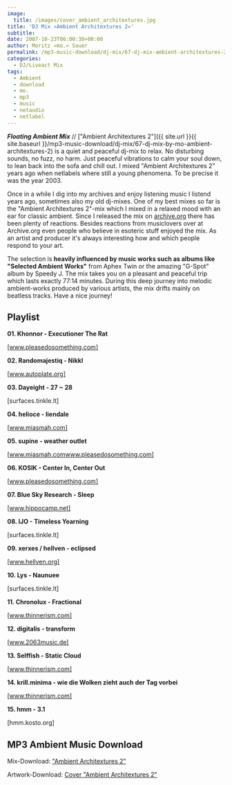 ```yaml
---
image:
  title: /images/cover_ambient_architextures.jpg
title: 'DJ Mix »Ambient Architextures 2«'
subtitle: 
date: 2007-10-23T06:00:30+00:00
author: Moritz »mo.« Sauer
permalink: /mp3-music-download/dj-mix/67-dj-mix-ambient-architextures-2
categories:
  - DJ/Liveact Mix
tags:
  - Ambient
  - download
  - mo.
  - mp3
  - music
  - netaudio
  - netlabel
---
```

***Floating Ambient Mix*** // ["Ambient Architextures 2"]({{ site.url }}{{ site.baseurl }}/mp3-music-download/dj-mix/67-dj-mix-by-mo-ambient-architextures-2) is a quiet and peaceful dj-mix to relax. No disturbing sounds, no fuzz, no harm. Just peaceful vibrations to calm your soul down, to lean back into the sofa and chill out. I mixed "Ambient Architextures 2" years ago when netlabels where still a young phenomena. To be precise it was the year 2003.<!--more-->

<!--adsense-->

Once in a while I dig into my archives and enjoy listening music I listend years ago, sometimes also my old dj-mixes. One of my best mixes so far is the "Ambient Architextures 2"-mix which I mixed in a relaxed mood with an ear for classic ambient. Since I released the mix on [archive.org](http://www.archive.org/details/phlow_mix_002) there has been plenty of reactions. Besides reactions from musiclovers over at Archive.org even people who believe in esoteric stuff enjoyed the mix. As an artist and producer it's always interesting how and which people respond to your art.

The selection is **heavily influenced by music works such as albums like "Selected Ambient Works"** from Aphex Twin or the amazing "G-Spot" album by Speedy J. The mix takes you on a pleasant and peaceful trip which lasts exactly 77:14 minutes. During this deep journey into melodic ambient-works produced by various artists, the mix drifts mainly on beatless tracks. Have a nice journey!

## Playlist

**01. Khonnor - Executioner The Rat**
  
[www.pleasedosomething.com]
  
**02. Randomajestiq - Nikkl**
  
[www.autoplate.org]
  
**03. Dayeight - 27 ~ 28**
  
[surfaces.tinkle.lt]
  
**04. helioce - liendale**
  
[www.miasmah.com]
  
**05. supine - weather outlet**
  
[www.miasmah.comwww.pleasedosomething.com]
  
**06. KOSIK - Center In, Center Out**
  
[www.pleasedosomething.com]
  
**07. Blue Sky Research - Sleep**
  
[www.hippocamp.net]
  
**08. IJO - Timeless Yearning**
  
[surfaces.tinkle.lt]
  
**09. xerxes / hellven - eclipsed**
  
[www.hellven.org]
  
**10. Lys - Naunuee**
  
[surfaces.tinkle.lt]
  
**11. Chronolux - Fractional**
  
[www.thinnerism.com]
  
**12. digitalis - transform**
  
[www.2063music.de]
  
**13. Selffish - Static Cloud**
  
[www.thinnerism.com]
  
**14. krill.minima - wie die Wolken zieht auch der Tag vorbei**
  
[www.thinnerism.com]
  
**15. hmm - 3.1**
  
[hmm.kosto.org]

## MP3 Ambient Music Download

Mix-Download: ["Ambient Architextures 2"](http://www.archive.org/download/phlow_mix_002/phlow-mix002_mo.-ambient_architextures_2_192kbps.mp3)

Artwork-Download: [Cover "Ambient Architextures 2"](http://www.archive.org/download/phlow_mix_002/phlow_mix002large.jpg)